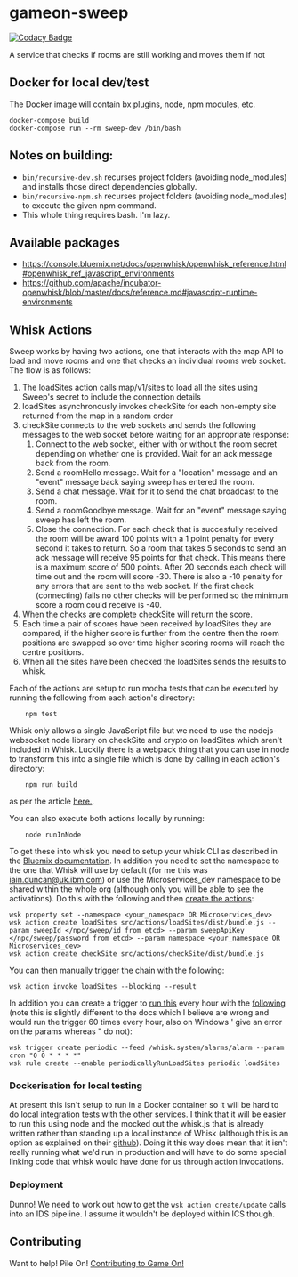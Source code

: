 # gameon-sweep

[![Codacy Badge](https://api.codacy.com/project/badge/grade/f803378b8e5c4bb29dd18789aab78c18)](https://www.codacy.com/app/gameontext/gameon-sweep)

A service that checks if rooms are still working and moves them if not

## Docker for local dev/test

The Docker image will contain bx plugins, node, npm modules, etc.

    docker-compose build
    docker-compose run --rm sweep-dev /bin/bash

## Notes on building:

* `bin/recursive-dev.sh` recurses project folders (avoiding node_modules) and installs those direct dependencies globally.
* `bin/recursive-npm.sh` recurses project folders (avoiding node_modules) to execute the given npm command.
* This whole thing requires bash. I'm lazy. 

## Available packages

* https://console.bluemix.net/docs/openwhisk/openwhisk_reference.html#openwhisk_ref_javascript_environments
* https://github.com/apache/incubator-openwhisk/blob/master/docs/reference.md#javascript-runtime-environments

## Whisk Actions

Sweep works by having two actions, one that interacts with the map API to load and move rooms and one that checks an individual rooms web socket.  The flow is as follows:


1.  The loadSites action calls map/v1/sites to load all the sites using Sweep's secret to include the connection details 
2.  loadSites asynchronously invokes checkSite for each non-empty site returned from the map in a random order
3.  checkSite connects to the web sockets and sends the following messages to the web socket before waiting for an appropriate response:
    1.  Connect to the web socket, either with or without the room secret depending on whether one is provided.  Wait for an ack message back from the room.
    2.  Send a roomHello message.  Wait for a "location" message and an "event" message back saying sweep has entered the room.
    3.  Send a chat message.  Wait for it to send the chat broadcast to the room.
    4.  Send a roomGoodbye message.  Wait for an "event" message saying sweep has left the room.
    5.  Close the connection.
    For each check that is succesfully received the room will be award 100 points with a 1 point penalty for every second it takes to return.  So a room that takes 5 seconds to send an ack message will receive 95 points for that check.  This means there is a maximum score of 500 points.  After 20 seconds each check will time out and the room will score -30.  There is also a -10 penalty for any errors that are sent to the web socket.  If the first check (connecting) fails no other checks will be performed so the minimum score a room could receive is -40.
4.  When the checks are complete checkSite will return the score.
5.  Each time a pair of scores have been received by loadSites they are compared, if the higher score is further from the centre then the room positions are swapped so over time higher scoring rooms will reach the centre positions.
6.  When all the sites have been checked the loadSites sends the results to whisk.

Each of the actions are setup to run mocha tests that can be executed by running the following from each action's directory:

        npm test

Whisk only allows a single JavaScript file but we need to use the nodejs-websocket node library on checkSite and crypto on loadSites which aren't included in Whisk.  Luckily there is a webpack thing that you can use in node to transform this into a single file which is done by calling in each action's directory:

        npm run build

as per the article [here.](https://developer.ibm.com/openwhisk/2016/03/17/bundling-openwhisk-actions-with-webpack/).

You can also execute both actions locally by running:

        node runInNode
  
To get these into whisk you need to setup your whisk CLI as described in the [Bluemix documentation](https://new-console.ng.bluemix.net/openwhisk/cli).  In addition you need to set the namespace to the one that Whisk will use by default (for me this was iain.duncan@uk.ibm.com) or use the Microservices_dev namespace to be shared within the whole org (although only you will be able to see the activations).  Do this with the following and then [create the actions](https://new-console.ng.bluemix.net/docs/openwhisk/openwhisk_actions.html#openwhisk_create_action_js):

    wsk property set --namespace <your_namespace OR Microservices_dev>
    wsk action create loadSites src/actions/loadSites/dist/bundle.js --param sweepId </npc/sweep/id from etcd> --param sweepApiKey </npc/sweep/password from etcd> --param namespace <your_namespace OR Microservices_dev>
    wsk action create checkSite src/actions/checkSite/dist/bundle.js

You can then manually trigger the chain with the following:

    wsk action invoke loadSites --blocking --result

In addition you can create a trigger to [run this](https://new-console.ng.bluemix.net/docs/openwhisk/openwhisk_triggers_rules.html#openwhisk_rules) every hour with the [following](https://new-console.ng.bluemix.net/docs/openwhisk/openwhisk_catalog.html#openwhisk_catalog_alarm) (note this is slightly different to the docs which I believe are wrong and would run the trigger 60 times every hour, also on Windows ' give an error on the params whereas " do not):

    wsk trigger create periodic --feed /whisk.system/alarms/alarm --param cron "0 0 * * * *"
    wsk rule create --enable periodicallyRunLoadSites periodic loadSites

### Dockerisation for local testing

At present this isn't setup to run in a Docker container so it will be hard to do local integration tests with the other services.  I think that it will be easier to run this using node and the mocked out the whisk.js that is already written rather than standing up a local instance of Whisk (although this is an option as explained on their [github](https://github.com/openwhisk/openwhisk)).  Doing it this way does mean that it isn't really running what we'd run in production and will have to do some special linking code that whisk would have done for us through action invocations.

### Deployment

Dunno!  We need to work out how to get the `wsk action create/update` calls into an IDS pipeline.  I assume it wouldn't be deployed within ICS though.

## Contributing

Want to help! Pile On! 
[Contributing to Game On!](https://github.com/gameontext/gameon/blob/master/CONTRIBUTING.md)
